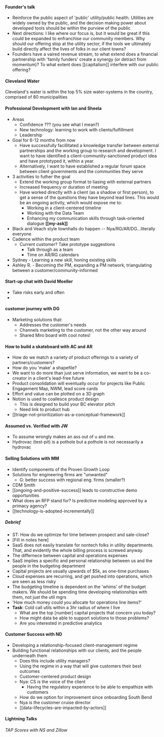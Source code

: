 #### Founder's talk
- Reinforce the public aspect of 'public' utility/public health. Utilities are widely owned by the public, and the decision making power about developed tools should be within the purview of the public
- Next directions: I like where our focus is, but it would be great if this could be expanded to enfranchise our community members. Why should our offering stop at the utility sector, if the tools we ultimately build directly affect the lives of folks in our client towns?
- Founders have a vaired revenue stream, to what extend does a financial partnership with 'family funders' create a synergy (or detract from momentum)? To what extent does [[capitalism]] interfere with our public offering?

#### Cleveland Water
 Cleveland's water is within the top 5% size water-systems in the country, comprised of 80 municipalities
 
 #### Professional Development with Ian and Sheela
 - Areas
	 - Confidence ??? (you see what I mean?)
	 - New technology: learning to work with clients/fulfillment
	 - Leadership
 - Goal for 6-12 months from now
	 - Have successfully facillitated a knowledge transfer between external partnerships and the working group to research and development. I want to have identified a client-community-sanctioned product idea and have prototyped it, within a year.
	 - Alternatively, I want to have established a regular forum space between client governments and the communities they serve
 - 3 activities to futher the goal
	 - Extend the working group format to liasing with external partners
	 - Increased frequency or duration of meeting
	 - Have worked directly with a client (as a shadow or first person), to get a sense of the questions they have beyond lead lines. This would be an ongoing activity, which would expose me to:
		 - Working in a client-centered timeline
		 - Working with the Data Team
		 - Enhancing my communication skills through task-oriented dialogue
**[[my-ask]]**
- Black and Veach style townhalls do happen -- Nya/RG/AR/DG...literally everyone
- Cadence within the product team
	- Current customer? Take prototype suggestions
		- Talk through as a team
		- Time on AR/RG calendars
- Sydney - Learning a new skill, honing existing skills
- Ashley R. - Becoming *the* PM, expanding a PM network, triangulating between a customer/community-informed 

#### Start-up chat with David Moeller
- Take risks early and often
- 

#### customer journey with DG
- Marketing solutions that:
	- Addresses the customer's needs
	- Channels marketing to the customer, not the other way around
	- Shared Miro board with cool notes!

#### How to build a skateboard with AC and AR
- How do we match a variety of product offerings to a variety of partners/customers?
- How do you 'make' a shapefile?
- We want to do more than just serve information, we want to be a co-creator in a client's lead-free future
- Product consolidation will eventually occur for projects like Public Engagement Map, NWM, lead score cards
- Effort and value can be plotted on a 3D graph
- Notion is used to coallesce product design
	- This is designed to build your BC elevator pitch
	- Need link to product hub
- [[triage-not-prioritization-as-a-conceptual-framework]]

#### Assumed vs. Verified with JW
- To assume wrongly makes an ass out of u and me.
- Hydrovac (test-pit) is a pothole but a pothole is not necessarily a hydrovac

#### Selling Solutions with MM
- Identify components of the Proven Growth Loop
- Solutions for engineering firms are "unwanted"
	- G: better success with regional eng. firms (smaller?)
- CDM Smith
- [[ongoing-and-positive-success]] leads to constructive demo opportunities
- What does an RFP stand for? Is predictive modeling approved by a primacy agency?
- [[technology-is-adopted-incrementally]]

##### Debrief
- ST: How do we optimize for time between prospect and sale-close?
- \[Fill in notes here]
- SaaS does not easily translate for nontech folks in utility departments. That, and evidently the whole billing process is screwed anyway.
- The differnece between capital and operations expenses
- SaaS implies a specific and personal relationship between us and the people in the budgeting department
- Capital projects are usually upwards of $5k, as one-time purchases
- Cloud expenses are recurring, and get pushed into operations, which are seen as less risky
- The budgeting timeline is dependent on the 'whims' of the budget makers. We should be spending time developing relationships with them, not just the util mgrs
- 'How much money *could* you allocate for operations line items?'
- **Task**: Cold call utils within a 3hr radius of where I live
	- What are the top \[number] capital projects that concern you today?
	- How might data be able to support solutions to those problems?
	- Are you interested in predictive analytics

#### Customer Success with ND
- Developing a relationship-focused client-management regime
- Building functional relationships with our clients, and the people underneath them
	- Does this include utility managers?
	- Using the regime in a way that will give customers their best outcomes
	- Customer-centered product design
	- Nya: CS *is* the voice of the client
		- Having the regulatory experience to be able to empathize with customers
	- How do we option for improvement since onboarding South Bend
	- Nya is the customer cruise director
	- [[data-lifecycles-are-impacted-by-actors]]

#### Lightning Talks
###### TAP Scores with NS and Zillow
